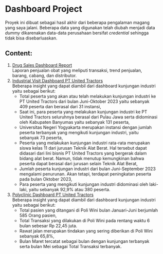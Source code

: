 # Dashboard Project
Proyek ini dibuat sebagai hasil akhir dari beberapa pengalaman magang yang saya jalani. Beberapa data yang digunakan telah diubah menjadi data *dummy* dikarenakan data-data perusahaan bersifat *credential* sehingga tidak bisa disebarluaskan.

## Content:
1. [Drug Sales Dashboard Report](https://lookerstudio.google.com/reporting/12439047-1e03-44d9-9532-b74d07587e58/page/oQTOD)  
   Laporan penjualan obat yang meliputi transaksi, trend penjualan, barang, cabang, dan distributor.
2. [Industrial Visit Dashboard PT United Tractors](https://lookerstudio.google.com/u/0/reporting/0973d277-8015-439b-b91b-c12e15ed47cd/page/CO6WD)  
   Beberapa insight yang dapat diambil dari dashboard kunjungan industri yaitu sebagai berikut:  
   - Total peserta yang akan atau telah melakukan kunjungan industri ke PT United Tractors dari bulan Juni-Oktober 2023 yaitu sebanyak 409 peserta dan berasal dari 31 instansi,  
   - Saat ini, para peserta yang melakukan kunjungan industri ke PT United Tractors seluruhnya berasal dari Pulau Jawa serta didominasi oleh Kabupaten Banyumas yaitu sebanyak 131 peserta,  
   - Universitas Negeri Yogyakarta merupakan instansi dengan jumlah peserta terbanyak yang mengikuti kunjungan industri, yaitu sebanyak 73 peserta,
   - Peserta yang melakukan kunjungan industri rata-rata merupakan siswa kelas 11 dari jurusan Teknik Alat Berat. Hal tersebut dapat didasari dari lini bisnis PT United Tractors yang bergerak dalam bidang alat berat. Namun, tidak menutup kemungkinan bahwa peserta dapat berasal dari jurusan selain Teknik Alat Berat,
   - Jumlah peserta kunjungan industri dari bulan Juni-September 2023 mengalami penurunan. Akan tetapi, terdapat peningkatan peserta pada bulan Oktober 2023,  
   - Para peserta yang mengikuti kunjungan industri didominasi oleh laki-laki, yaitu sebanyak 92,9% atau 380 peserta.
3. [Polyclinic Dashboard PT United Tractors](https://lookerstudio.google.com/u/0/reporting/a155def5-c5d7-4a60-b3cd-0d7db56db1fb/page/niuXD)  
   Beberapa insight yang dapat diambil dari dashboard kunjungan industri yaitu sebagai berikut:
   - Total pasien yang ditangani di Poli Wini bulan Januari-Juni berjumlah 585 Orang pasien,  
   - Total Transaksi yang dilakukan di Poli Wini pada rentang waktu 6 bulan sebesar Rp 22,45 juta.  
   - Rawat jalan merupakan tindakan yang sering diberikan di Poli Wini sebanyak 65,8%,  
   - Bulan Maret tercatat sebagai bulan dengan kunjungan terbanyak serta bulan Mei sebagai Total Transaksi terbanyak.
